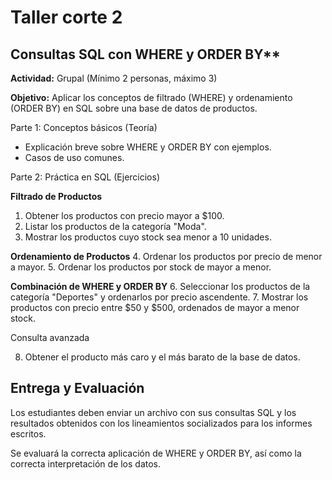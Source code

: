 # Taller corte 2

## Consultas SQL con WHERE y ORDER BY**

**Actividad:** Grupal (Mínimo 2 personas, máximo 3)  
 
**Objetivo:** Aplicar los conceptos de filtrado (WHERE) y ordenamiento (ORDER BY) en SQL sobre una base de datos de productos. 

Parte 1: Conceptos básicos (Teoría) 
- Explicación breve sobre WHERE y ORDER BY con ejemplos. 
- Casos de uso comunes. 

Parte 2: Práctica en SQL (Ejercicios) 

**Filtrado de Productos**

1. Obtener los productos con precio mayor a $100. 
2. Listar los productos de la categoría "Moda". 
3. Mostrar los productos cuyo stock sea menor a 10 unidades. 

**Ordenamiento de Productos**
4. Ordenar los productos por precio de menor a mayor. 
5. Ordenar los productos por stock de mayor a menor. 

**Combinación de WHERE y ORDER BY**
6. Seleccionar los productos de la categoría "Deportes" y ordenarlos por precio ascendente. 
7. Mostrar los productos con precio entre $50 y $500, ordenados de mayor a menor stock. 

Consulta avanzada 

8. Obtener el producto más caro y el más barato de la base de datos. 

## Entrega y Evaluación 

Los estudiantes deben enviar un archivo con sus consultas SQL y los resultados obtenidos con los lineamientos socializados para los informes escritos. 

Se evaluará la correcta aplicación de WHERE y ORDER BY, así como la correcta interpretación de los datos. 